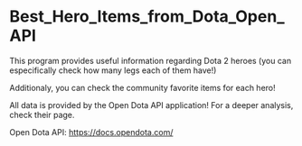 # Best_Hero_Items_from_Dota_Open_API

This program provides useful information regarding Dota 2 heroes (you can especifically check how many legs each of them have!)

Additionaly, you can check the community favorite items for each hero!

All data is provided by the Open Dota API application! For a deeper analysis, check their page.

Open Dota API: https://docs.opendota.com/
